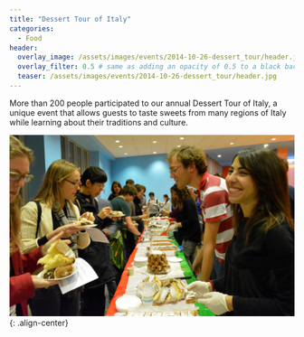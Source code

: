 ```yaml
---
title: "Dessert Tour of Italy"
categories:
  - Food
header:
  overlay_image: /assets/images/events/2014-10-26-dessert_tour/header.jpg
  overlay_filter: 0.5 # same as adding an opacity of 0.5 to a black background
  teaser: /assets/images/events/2014-10-26-dessert_tour/header.jpg
---
```


More than 200 people participated to our annual Dessert Tour of Italy, a unique event that allows guests to taste sweets from many regions of Italy while learning about their traditions and culture.

![image-center](/assets/images/events/2014-10-26-dessert_tour/img1.jpg){: .align-center}
